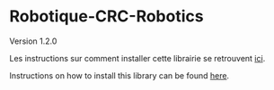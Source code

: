 # Robotique-CRC-Robotics

Version 1.2.0

Les instructions sur comment installer cette librairie se retrouvent [ici](https://robocrc.atlassian.net/wiki/spaces/AR/pages/668729437/Programmer+le+CrcDuino).

Instructions on how to install this library can be found [here](https://robocrc.atlassian.net/wiki/spaces/AR/pages/668729437/Programmer+le+CrcDuino).